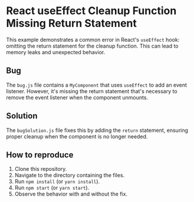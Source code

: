 # React useEffect Cleanup Function Missing Return Statement

This example demonstrates a common error in React's `useEffect` hook: omitting the return statement for the cleanup function. This can lead to memory leaks and unexpected behavior.

## Bug

The `bug.js` file contains a `MyComponent` that uses `useEffect` to add an event listener.  However, it's missing the return statement that's necessary to remove the event listener when the component unmounts.

## Solution

The `bugSolution.js` file fixes this by adding the `return` statement, ensuring proper cleanup when the component is no longer needed.

## How to reproduce

1. Clone this repository.
2. Navigate to the directory containing the files.
3. Run `npm install` (or `yarn install`).
4. Run `npm start` (or `yarn start`).
5. Observe the behavior with and without the fix.